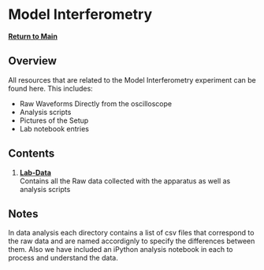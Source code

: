 # Model Interferometry
**[Return to Main](https://github.com/PanosEconomou/advanced-lab)**

## Overview
All resources that are related to the Model Interferometry experiment can be found here. This includes:
- Raw Waveforms Directly from the oscilloscope
- Analysis scripts
- Pictures of the Setup
- Lab notebook entries

## Contents
1. **[Lab-Data](https://github.com/PanosEconomou/advanced-lab/tree/main/2.Interferometry/1.Lab-Data)**  
  Contains all the Raw data collected with the apparatus as well as analysis scripts

## Notes
In data analysis each directory contains a list of csv files that correspond to the raw data and are named accordignly to specify the differences between them. Also we have included an iPython analysis notebook in each to process and understand the data.
